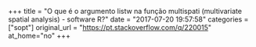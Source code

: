 +++
title = "O que é o argumento listw na função multispati (multivariate spatial analysis) - software R?"
date = "2017-07-20 19:57:58"
categories = ["sopt"]
original_url = "https://pt.stackoverflow.com/q/220015"
at_home="no"
+++

